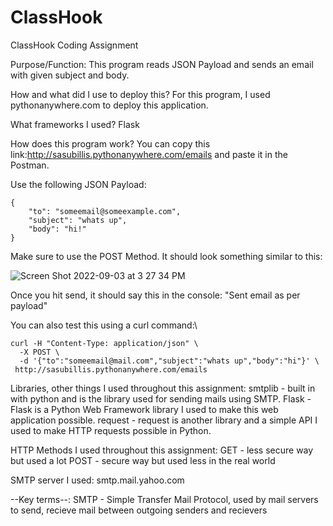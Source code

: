 # ClassHook
ClassHook Coding Assignment

Purpose/Function:
This program reads JSON Payload and sends an email with given subject and body.

How and what did I use to deploy this?
For this program, I used pythonanywhere.com to deploy this application. 

What frameworks I used?
Flask

How does this program work?
You can copy this link:http://sasubillis.pythonanywhere.com/emails and paste it in the Postman.

Use the following JSON Payload:
```
{
    "to": "someemail@someexample.com",
    "subject": "whats up",
    "body": "hi!"
}
```

Make sure to use the POST Method. It should look something similar to this: 

![Screen Shot 2022-09-03 at 3 27 34 PM](https://user-images.githubusercontent.com/68266855/188289439-b616a983-ebcd-4236-b904-566850544954.png)

Once you hit send, it should say this in the console: "Sent email as per payload"

You can also test this using a curl command:\
```
curl -H "Content-Type: application/json" \
  -X POST \
  -d '{"to":"someemail@mail.com","subject":"whats up","body":"hi"}' \
 http://sasubillis.pythonanywhere.com/emails
 ```




Libraries, other things I used throughout this assignment:
smtplib - built in with python and is the library used for sending mails using SMTP.
Flask - Flask is a Python Web Framework library I used to make this web application possible. 
request - request is another library and a simple API I used to make HTTP requests possible in Python. 

HTTP Methods I used throughout this assignment:
GET - less secure way but used a lot
POST - secure way but used less in the real world

SMTP server I used:
smtp.mail.yahoo.com




--Key terms--:
SMTP - Simple Transfer Mail Protocol, used by mail servers to send, recieve mail between outgoing senders and recievers

